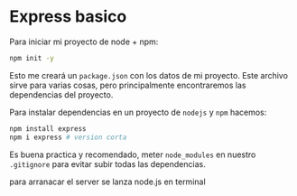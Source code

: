 # Express basico

Para iniciar mi proyecto de node + npm:

```bash
npm init -y
```

Esto me creará un `package.json` con los datos de mi proyecto. Este archivo sirve para varias cosas, pero principalmente encontraremos las dependencias del proyecto.

Para instalar dependencias en un proyecto de `nodejs` y `npm` hacemos:

```bash
npm install express
npm i express # version corta
```

Es buena practica y recomendado, meter `node_modules` en nuestro `.gitignore` para evitar subir todas las dependencias. 

para arranacar el server se lanza node.js en terminal